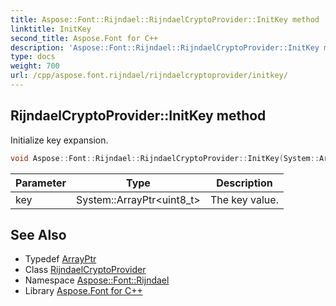 ```yaml
---
title: Aspose::Font::Rijndael::RijndaelCryptoProvider::InitKey method
linktitle: InitKey
second_title: Aspose.Font for C++
description: 'Aspose::Font::Rijndael::RijndaelCryptoProvider::InitKey method. Initialize key expansion in C++.'
type: docs
weight: 700
url: /cpp/aspose.font.rijndael/rijndaelcryptoprovider/initkey/
---
```

## RijndaelCryptoProvider::InitKey method


Initialize key expansion.

```cpp
void Aspose::Font::Rijndael::RijndaelCryptoProvider::InitKey(System::ArrayPtr<uint8_t> key)
```


| Parameter | Type | Description |
| --- | --- | --- |
| key | System::ArrayPtr\<uint8_t\> | The key value. |

## See Also

* Typedef [ArrayPtr](../../../system/arrayptr/)
* Class [RijndaelCryptoProvider](../)
* Namespace [Aspose::Font::Rijndael](../../)
* Library [Aspose.Font for C++](../../../)
